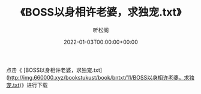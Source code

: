 ﻿---
title:  《BOSS以身相许老婆，求独宠.txt》
date:   2022-01-03T00:00:00+00:00
author: 听松阁
layout: post
permalink: /BOSS以身相许老婆，求独宠/
categories: 小说
tags: [小说]
---

点击《 [BOSS以身相许老婆，求独宠.txt](<a href="http://img.660000.xyz/bookstukust/book/bntxt/11/BOSS" target=_blank>http://img.660000.xyz/bookstukust/book/bntxt/11/BOSS以身相许老婆，求独宠.txt)》进行下载